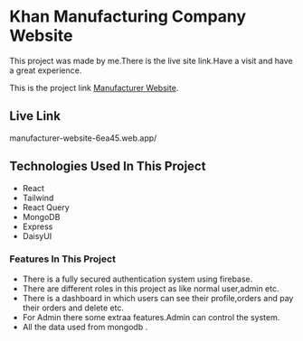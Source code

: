 # Khan Manufacturing Company Website

This project was made by me.There is the live site link.Have a visit and have a great experience.

This is the project link [Manufacturer Website](https://manufacturer-website-6ea45.web.app/).

## Live Link 
manufacturer-website-6ea45.web.app/

## Technologies Used In This Project

-  React
-  Tailwind
-  React Query
-  MongoDB
-  Express
-  DaisyUI

### Features In This Project

-  There is a fully secured authentication system using firebase.
-  There are different roles in this project as like normal user,admin etc.
-  There is a dashboard in which users can see their profile,orders and pay their orders and delete etc.
-  For Admin there some extraa features.Admin can control the system.
-  All the data used from mongodb .
